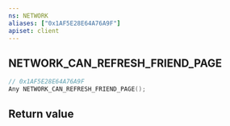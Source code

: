 ```yaml
---
ns: NETWORK
aliases: ["0x1AF5E28E64A76A9F"]
apiset: client
---
```

## NETWORK_CAN_REFRESH_FRIEND_PAGE

```c
// 0x1AF5E28E64A76A9F
Any NETWORK_CAN_REFRESH_FRIEND_PAGE();
```



## Return value

